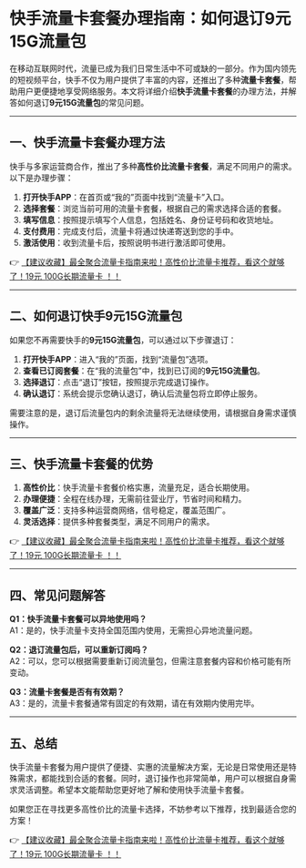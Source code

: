 # 快手流量卡套餐办理指南：如何退订9元15G流量包

在移动互联网时代，流量已成为我们日常生活中不可或缺的一部分。作为国内领先的短视频平台，快手不仅为用户提供了丰富的内容，还推出了多种**流量卡套餐**，帮助用户更便捷地享受网络服务。本文将详细介绍**快手流量卡套餐**的办理方法，并解答如何退订**9元15G流量包**的常见问题。

---

## 一、快手流量卡套餐办理方法

快手与多家运营商合作，推出了多种**高性价比流量卡套餐**，满足不同用户的需求。以下是办理步骤：

1. **打开快手APP**：在首页或“我的”页面中找到“流量卡”入口。
2. **选择套餐**：浏览当前可用的流量卡套餐，根据自己的需求选择合适的套餐。
3. **填写信息**：按照提示填写个人信息，包括姓名、身份证号码和收货地址。
4. **支付费用**：完成支付后，流量卡将通过快递寄送到您的手中。
5. **激活使用**：收到流量卡后，按照说明书进行激活即可使用。

👉 [【建议收藏】最全聚合流量卡指南来啦！高性价比流量卡推荐，看这个就够了！19元 100G长期流量卡 ！！](https://bit.ly/Liuliangka)

---

## 二、如何退订快手9元15G流量包

如果您不再需要快手的**9元15G流量包**，可以通过以下步骤退订：

1. **打开快手APP**：进入“我的”页面，找到“流量包”选项。
2. **查看已订阅套餐**：在“我的流量包”中，找到已订阅的**9元15G流量包**。
3. **选择退订**：点击“退订”按钮，按照提示完成退订操作。
4. **确认退订**：系统会提示您确认退订，确认后流量包将立即停止服务。

需要注意的是，退订后流量包内的剩余流量将无法继续使用，请根据自身需求谨慎操作。

---

## 三、快手流量卡套餐的优势

1. **高性价比**：快手流量卡套餐价格实惠，流量充足，适合长期使用。
2. **办理便捷**：全程在线办理，无需前往营业厅，节省时间和精力。
3. **覆盖广泛**：支持多种运营商网络，信号稳定，覆盖范围广。
4. **灵活选择**：提供多种套餐类型，满足不同用户的需求。

👉 [【建议收藏】最全聚合流量卡指南来啦！高性价比流量卡推荐，看这个就够了！19元 100G长期流量卡 ！！](https://bit.ly/Liuliangka)

---

## 四、常见问题解答

**Q1：快手流量卡套餐可以异地使用吗？**  
A1：是的，快手流量卡支持全国范围内使用，无需担心异地流量问题。

**Q2：退订流量包后，可以重新订阅吗？**  
A2：可以，您可以根据需要重新订阅流量包，但需注意套餐内容和价格可能有所变动。

**Q3：流量卡套餐是否有有效期？**  
A3：是的，流量卡套餐通常有固定的有效期，请在有效期内使用完毕。

---

## 五、总结

快手流量卡套餐为用户提供了便捷、实惠的流量解决方案，无论是日常使用还是特殊需求，都能找到合适的套餐。同时，退订操作也非常简单，用户可以根据自身需求灵活调整。希望本文能帮助您更好地了解和使用快手流量卡套餐。

如果您正在寻找更多高性价比的流量卡选择，不妨参考以下推荐，找到最适合您的方案！

👉 [【建议收藏】最全聚合流量卡指南来啦！高性价比流量卡推荐，看这个就够了！19元 100G长期流量卡 ！！](https://bit.ly/Liuliangka)